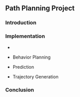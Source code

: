 ## Path Planning Project

### Introduction

### Implementation
*
* Behavior Planning

* Prediction

* Trajectory Generation

### Conclusion
